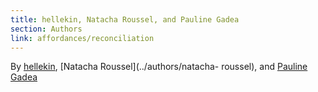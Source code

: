 ```yaml
---
title: hellekin, Natacha Roussel, and Pauline Gadea
section: Authors
link: affordances/reconciliation
---
```

By [hellekin](../authors/hellekin), [Natacha Roussel](../authors/natacha-
roussel), and [Pauline Gadea](../authors/pauline-gadea)


